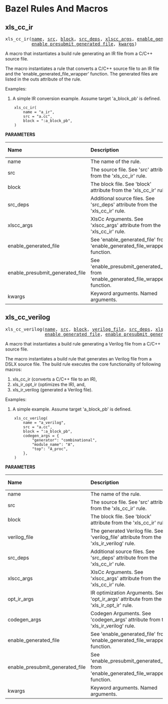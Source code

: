<!-- DO NOT EDIT THIS FILE -->
<!-- Generated with Stardoc: http://skydoc.bazel.build -->

# Bazel Rules And Macros

<!-- DO NOT REMOVE! Placeholder for TOC. -->

<a id="#xls_cc_ir"></a>

## xls_cc_ir

<pre>
xls_cc_ir(<a href="#xls_cc_ir-name">name</a>, <a href="#xls_cc_ir-src">src</a>, <a href="#xls_cc_ir-block">block</a>, <a href="#xls_cc_ir-src_deps">src_deps</a>, <a href="#xls_cc_ir-xlscc_args">xlscc_args</a>, <a href="#xls_cc_ir-enable_generated_file">enable_generated_file</a>,
          <a href="#xls_cc_ir-enable_presubmit_generated_file">enable_presubmit_generated_file</a>, <a href="#xls_cc_ir-kwargs">kwargs</a>)
</pre>

A macro that instantiates a build rule generating an IR file from a C/C++ source file.

The macro instantiates a rule that converts a C/C++ source file to an IR
file and the 'enable_generated_file_wrapper' function. The generated files
are listed in the outs attribute of the rule.

Examples:

1) A simple IR conversion example. Assume target 'a_block_pb' is defined.

```
    xls_cc_ir(
        name = "a_ir",
        src = "a.cc",
        block = ":a_block_pb",
    )
```


**PARAMETERS**


| Name  | Description | Default Value |
| :------------- | :------------- | :------------- |
| <a id="xls_cc_ir-name"></a>name |  The name of the rule.   |  none |
| <a id="xls_cc_ir-src"></a>src |  The source file. See 'src' attribute from the 'xls_cc_ir' rule.   |  none |
| <a id="xls_cc_ir-block"></a>block |  The block file. See 'block' attribute from the 'xls_cc_ir' rule.   |  none |
| <a id="xls_cc_ir-src_deps"></a>src_deps |  Additional source files. See 'src_deps' attribute from the 'xls_cc_ir' rule.   |  <code>[]</code> |
| <a id="xls_cc_ir-xlscc_args"></a>xlscc_args |  XlsCc Arguments. See 'xlscc_args' attribute from the 'xls_cc_ir' rule.   |  <code>{}</code> |
| <a id="xls_cc_ir-enable_generated_file"></a>enable_generated_file |  See 'enable_generated_file' from 'enable_generated_file_wrapper' function.   |  <code>True</code> |
| <a id="xls_cc_ir-enable_presubmit_generated_file"></a>enable_presubmit_generated_file |  See 'enable_presubmit_generated_file' from 'enable_generated_file_wrapper' function.   |  <code>False</code> |
| <a id="xls_cc_ir-kwargs"></a>kwargs |  Keyword arguments. Named arguments.   |  none |


<a id="#xls_cc_verilog"></a>

## xls_cc_verilog

<pre>
xls_cc_verilog(<a href="#xls_cc_verilog-name">name</a>, <a href="#xls_cc_verilog-src">src</a>, <a href="#xls_cc_verilog-block">block</a>, <a href="#xls_cc_verilog-verilog_file">verilog_file</a>, <a href="#xls_cc_verilog-src_deps">src_deps</a>, <a href="#xls_cc_verilog-xlscc_args">xlscc_args</a>, <a href="#xls_cc_verilog-opt_ir_args">opt_ir_args</a>, <a href="#xls_cc_verilog-codegen_args">codegen_args</a>,
               <a href="#xls_cc_verilog-enable_generated_file">enable_generated_file</a>, <a href="#xls_cc_verilog-enable_presubmit_generated_file">enable_presubmit_generated_file</a>, <a href="#xls_cc_verilog-kwargs">kwargs</a>)
</pre>

A macro that instantiates a build rule generating a Verilog file from a C/C++ source file.

The macro instantiates a build rule that generates an Verilog file from
a DSLX source file. The build rule executes the core functionality of
following macros:

1. xls_cc_ir (converts a C/C++ file to an IR),
1. xls_ir_opt_ir (optimizes the IR), and,
1. xls_ir_verilog (generated a Verilog file).

Examples:

1) A simple example. Assume target 'a_block_pb' is defined.

```
    xls_cc_verilog(
        name = "a_verilog",
        src = "a.cc",
        block = ":a_block_pb",
        codegen_args = {
            "generator": "combinational",
            "module_name": "A",
            "top": "A_proc",
        },
    )
```


**PARAMETERS**


| Name  | Description | Default Value |
| :------------- | :------------- | :------------- |
| <a id="xls_cc_verilog-name"></a>name |  The name of the rule.   |  none |
| <a id="xls_cc_verilog-src"></a>src |  The source file. See 'src' attribute from the 'xls_cc_ir' rule.   |  none |
| <a id="xls_cc_verilog-block"></a>block |  The block file. See 'block' attribute from the 'xls_cc_ir' rule.   |  none |
| <a id="xls_cc_verilog-verilog_file"></a>verilog_file |  The generated Verilog file. See 'verilog_file' attribute from the 'xls_ir_verilog' rule.   |  none |
| <a id="xls_cc_verilog-src_deps"></a>src_deps |  Additional source files. See 'src_deps' attribute from the 'xls_cc_ir' rule.   |  <code>[]</code> |
| <a id="xls_cc_verilog-xlscc_args"></a>xlscc_args |  XlsCc Arguments. See 'xlscc_args' attribute from the 'xls_cc_ir' rule.   |  <code>{}</code> |
| <a id="xls_cc_verilog-opt_ir_args"></a>opt_ir_args |  IR optimization Arguments. See 'opt_ir_args' attribute from the 'xls_ir_opt_ir' rule.   |  <code>{}</code> |
| <a id="xls_cc_verilog-codegen_args"></a>codegen_args |  Codegen Arguments. See 'codegen_args' attribute from the 'xls_ir_verilog' rule.   |  <code>{}</code> |
| <a id="xls_cc_verilog-enable_generated_file"></a>enable_generated_file |  See 'enable_generated_file' from 'enable_generated_file_wrapper' function.   |  <code>True</code> |
| <a id="xls_cc_verilog-enable_presubmit_generated_file"></a>enable_presubmit_generated_file |  See 'enable_presubmit_generated_file' from 'enable_generated_file_wrapper' function.   |  <code>False</code> |
| <a id="xls_cc_verilog-kwargs"></a>kwargs |  Keyword arguments. Named arguments.   |  none |


